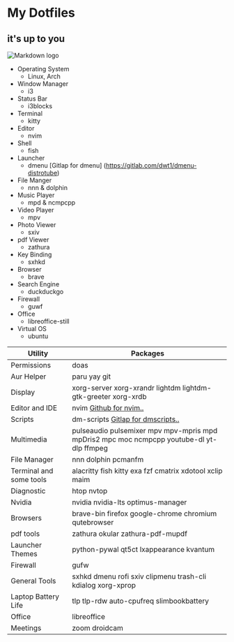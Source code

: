 # My Dotfiles
## it's up to you 

![Markdown logo](https://markdown-here.com/img/icon256.png)

* Operating System 
   * Linux, Arch 
* Window Manager 
	* i3 
* Status Bar 
	* i3blocks 
* Terminal 
	* kitty
* Editor 
	* nvim
 * Shell 
	* fish 
* Launcher 
	* dmenu [Gitlap for dmenu] (https://gitlab.com/dwt1/dmenu-distrotube)
* File Manger 
	* nnn & dolphin 
* Music Player 
	* mpd & ncmpcpp
* Video Player 
	* mpv 
* Photo Viewer 
	* sxiv
* pdf Viewer 
	* zathura
* Key Binding 
	* sxhkd 
* Browser 
	* brave 
* Search Engine 
	* duckduckgo 
* Firewall 
	* guwf 
* Office 
	* libreoffice-still
* Virtual OS 
	* ubuntu

| Utility  | Packages            |
| -----     | --------------- |
| Permissions  | doas |
| Aur Helper  | paru yay git |
| Display |  xorg-server xorg-xrandr lightdm lightdm-gtk-greeter xorg-xrdb |
| Editor and IDE | nvim [Github for nvim..](https://github.com/AstroNvim/AstroNvim) | 
| Scripts | dm-scripts [Gitlap for dmscripts..](https://gitlab.com/dwt1/dmscripts)|
| Multimedia | pulseaudio pulsemixer mpv mpv-mpris mpd mpDris2 mpc moc ncmpcpp youtube-dl yt-dlp ffmpeg | 
| File Manager | nnn dolphin pcmanfm | 
| Terminal and some tools | alacritty fish kitty exa fzf cmatrix xdotool xclip maim |
| Diagnostic | htop nvtop | 
| Nvidia | nvidia nvidia-lts optimus-manager | 
| Browsers | brave-bin firefox google-chrome chromium qutebrowser | 
| pdf tools | zathura okular zathura-pdf-mupdf | 
| Launcher Themes | python-pywal qt5ct lxappearance kvantum | 
| Firewall | gufw | 
| General Tools | sxhkd dmenu rofi sxiv clipmenu trash-cli kdialog xorg-xprop | 
| Laptop Battery Life | tlp tlp-rdw auto-cpufreq slimbookbattery | 
| Office | libreoffice | 
| Meetings | zoom droidcam |





